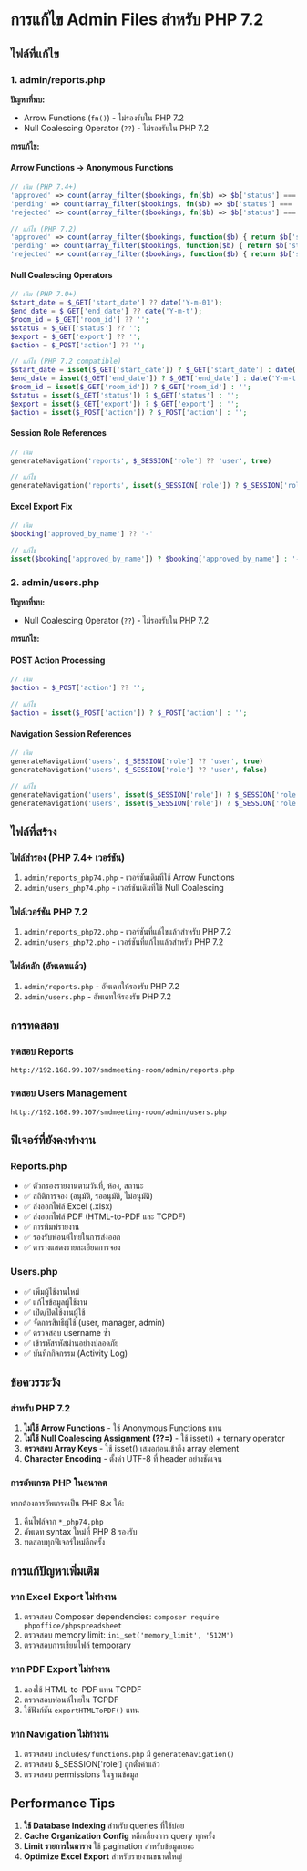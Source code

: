 # การแก้ไข Admin Files สำหรับ PHP 7.2

## ไฟล์ที่แก้ไข

### 1. admin/reports.php
**ปัญหาที่พบ:**
- Arrow Functions (`fn()`) - ไม่รองรับใน PHP 7.2
- Null Coalescing Operator (`??`) - ไม่รองรับใน PHP 7.2

**การแก้ไข:**

#### Arrow Functions → Anonymous Functions
```php
// เดิม (PHP 7.4+)
'approved' => count(array_filter($bookings, fn($b) => $b['status'] === 'approved')),
'pending' => count(array_filter($bookings, fn($b) => $b['status'] === 'pending')),
'rejected' => count(array_filter($bookings, fn($b) => $b['status'] === 'rejected'))

// แก้ไข (PHP 7.2)
'approved' => count(array_filter($bookings, function($b) { return $b['status'] === 'approved'; })),
'pending' => count(array_filter($bookings, function($b) { return $b['status'] === 'pending'; })),
'rejected' => count(array_filter($bookings, function($b) { return $b['status'] === 'rejected'; }))
```

#### Null Coalescing Operators
```php
// เดิม (PHP 7.0+)
$start_date = $_GET['start_date'] ?? date('Y-m-01');
$end_date = $_GET['end_date'] ?? date('Y-m-t');
$room_id = $_GET['room_id'] ?? '';
$status = $_GET['status'] ?? '';
$export = $_GET['export'] ?? '';
$action = $_POST['action'] ?? '';

// แก้ไข (PHP 7.2 compatible)
$start_date = isset($_GET['start_date']) ? $_GET['start_date'] : date('Y-m-01');
$end_date = isset($_GET['end_date']) ? $_GET['end_date'] : date('Y-m-t');
$room_id = isset($_GET['room_id']) ? $_GET['room_id'] : '';
$status = isset($_GET['status']) ? $_GET['status'] : '';
$export = isset($_GET['export']) ? $_GET['export'] : '';
$action = isset($_POST['action']) ? $_POST['action'] : '';
```

#### Session Role References
```php
// เดิม
generateNavigation('reports', $_SESSION['role'] ?? 'user', true)

// แก้ไข
generateNavigation('reports', isset($_SESSION['role']) ? $_SESSION['role'] : 'user', true)
```

#### Excel Export Fix
```php
// เดิม
$booking['approved_by_name'] ?? '-'

// แก้ไข
isset($booking['approved_by_name']) ? $booking['approved_by_name'] : '-'
```

### 2. admin/users.php
**ปัญหาที่พบ:**
- Null Coalescing Operator (`??`) - ไม่รองรับใน PHP 7.2

**การแก้ไข:**

#### POST Action Processing
```php
// เดิม
$action = $_POST['action'] ?? '';

// แก้ไข
$action = isset($_POST['action']) ? $_POST['action'] : '';
```

#### Navigation Session References
```php
// เดิม
generateNavigation('users', $_SESSION['role'] ?? 'user', true)
generateNavigation('users', $_SESSION['role'] ?? 'user', false)

// แก้ไข
generateNavigation('users', isset($_SESSION['role']) ? $_SESSION['role'] : 'user', true)
generateNavigation('users', isset($_SESSION['role']) ? $_SESSION['role'] : 'user', false)
```

## ไฟล์ที่สร้าง

### ไฟล์สำรอง (PHP 7.4+ เวอร์ชัน)
1. `admin/reports_php74.php` - เวอร์ชันเดิมที่ใช้ Arrow Functions
2. `admin/users_php74.php` - เวอร์ชันเดิมที่ใช้ Null Coalescing

### ไฟล์เวอร์ชัน PHP 7.2
1. `admin/reports_php72.php` - เวอร์ชันที่แก้ไขแล้วสำหรับ PHP 7.2
2. `admin/users_php72.php` - เวอร์ชันที่แก้ไขแล้วสำหรับ PHP 7.2

### ไฟล์หลัก (อัพเดทแล้ว)
1. `admin/reports.php` - อัพเดทให้รองรับ PHP 7.2
2. `admin/users.php` - อัพเดทให้รองรับ PHP 7.2

## การทดสอบ

### ทดสอบ Reports
```
http://192.168.99.107/smdmeeting-room/admin/reports.php
```

### ทดสอบ Users Management
```
http://192.168.99.107/smdmeeting-room/admin/users.php
```

## ฟีเจอร์ที่ยังคงทำงาน

### Reports.php
- ✅ ตัวกรองรายงานตามวันที่, ห้อง, สถานะ
- ✅ สถิติการจอง (อนุมัติ, รออนุมัติ, ไม่อนุมัติ)
- ✅ ส่งออกไฟล์ Excel (.xlsx)
- ✅ ส่งออกไฟล์ PDF (HTML-to-PDF และ TCPDF)
- ✅ การพิมพ์รายงาน
- ✅ รองรับฟอนต์ไทยในการส่งออก
- ✅ ตารางแสดงรายละเอียดการจอง

### Users.php
- ✅ เพิ่มผู้ใช้งานใหม่
- ✅ แก้ไขข้อมูลผู้ใช้งาน
- ✅ เปิด/ปิดใช้งานผู้ใช้
- ✅ จัดการสิทธิ์ผู้ใช้ (user, manager, admin)
- ✅ ตรวจสอบ username ซ้ำ
- ✅ เข้ารหัสรหัสผ่านอย่างปลอดภัย
- ✅ บันทึกกิจกรรม (Activity Log)

## ข้อควรระวัง

### สำหรับ PHP 7.2
1. **ไม่ใช้ Arrow Functions** - ใช้ Anonymous Functions แทน
2. **ไม่ใช้ Null Coalescing Assignment (??=)** - ใช้ isset() + ternary operator
3. **ตรวจสอบ Array Keys** - ใช้ isset() เสมอก่อนเข้าถึง array element
4. **Character Encoding** - ตั้งค่า UTF-8 ที่ header อย่างชัดเจน

### การอัพเกรด PHP ในอนาคต
หากต้องการอัพเกรดเป็น PHP 8.x ให้:
1. คืนไฟล์จาก `*_php74.php`
2. อัพเดท syntax ใหม่ที่ PHP 8 รองรับ
3. ทดสอบทุกฟีเจอร์ใหม่อีกครั้ง

## การแก้ปัญหาเพิ่มเติม

### หาก Excel Export ไม่ทำงาน
1. ตรวจสอบ Composer dependencies: `composer require phpoffice/phpspreadsheet`
2. ตรวจสอบ memory limit: `ini_set('memory_limit', '512M')`
3. ตรวจสอบการเขียนไฟล์ temporary

### หาก PDF Export ไม่ทำงาน
1. ลองใช้ HTML-to-PDF แทน TCPDF
2. ตรวจสอบฟอนต์ไทยใน TCPDF
3. ใช้ฟังก์ชัน `exportHTMLToPDF()` แทน

### หาก Navigation ไม่ทำงาน
1. ตรวจสอบ `includes/functions.php` มี `generateNavigation()`
2. ตรวจสอบ $_SESSION['role'] ถูกตั้งค่าแล้ว
3. ตรวจสอบ permissions ในฐานข้อมูล

## Performance Tips

1. **ใช้ Database Indexing** สำหรับ queries ที่ใช้บ่อย
2. **Cache Organization Config** หลีกเลี่ยงการ query ทุกครั้ง
3. **Limit รายการในตาราง** ใช้ pagination สำหรับข้อมูลเยอะ
4. **Optimize Excel Export** สำหรับรายงานขนาดใหญ่